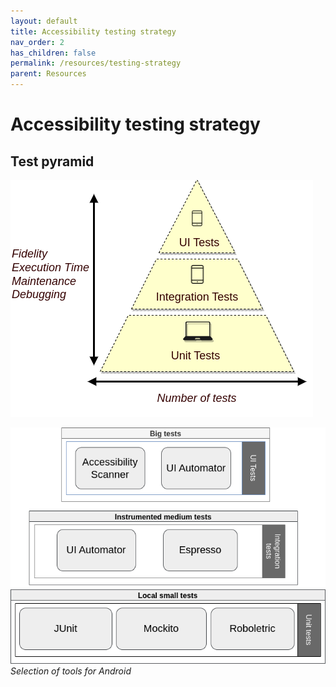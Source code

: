 ```yaml
---
layout: default
title: Accessibility testing strategy
nav_order: 2
has_children: false
permalink: /resources/testing-strategy
parent: Resources
---
```


# Accessibility testing strategy

## Test pyramid

![Test pyramid](/assets/images/test-piramyd.drawio.png)

![Tools selection](/assets/images/tools-select.png)
*Selection of tools for Android*